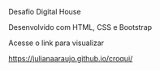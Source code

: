 Desafio Digital House

Desenvolvido com HTML, CSS e Bootstrap

Acesse o link para visualizar

https://julianaaraujo.github.io/croqui/

